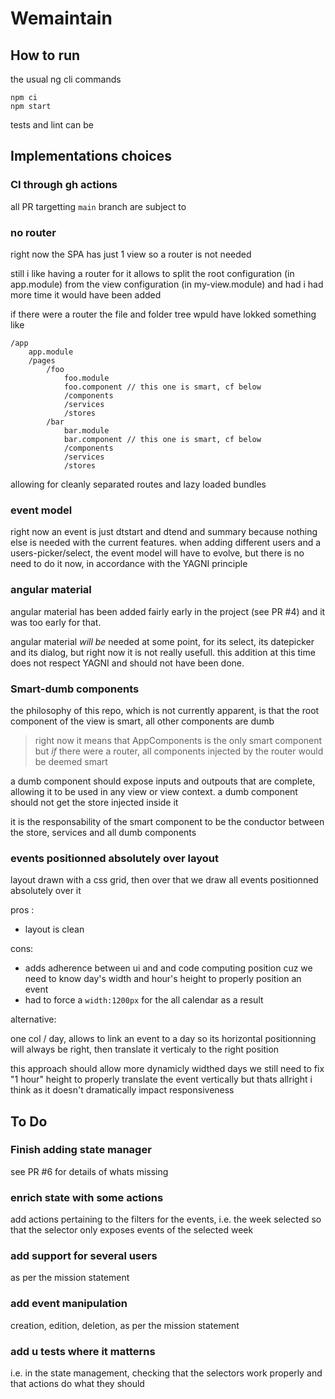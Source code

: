 # Wemaintain

## How to run

the usual ng cli commands

```
npm ci
npm start
```

tests and lint can be

## Implementations choices

### CI through gh actions

all PR targetting `main` branch are subject to 

### no router

right now the SPA has just 1 view so a router is not needed

still i like having a router for it allows to split the root configuration (in app.module) from the view configuration (in my-view.module) and had i had more time it would have been added

if there were a router the file and folder tree wpuld have lokked something like

```
/app
	app.module
	/pages
		/foo
			foo.module
			foo.component // this one is smart, cf below
			/components
			/services
			/stores
		/bar
			bar.module
			bar.component // this one is smart, cf below
			/components
			/services
			/stores
```

allowing for cleanly separated routes and lazy loaded bundles

### event model

right now an event is just dtstart and dtend and summary because nothing else is needed with the current features. when adding different users and a users-picker/select, the event model will have to evolve, but there is no need to do it now, in accordance with the YAGNI principle

### angular material

angular material has been added fairly early in the project (see PR #4) and it was too early for that.

angular material _will be_ needed at some point, for its select, its datepicker and its dialog, but right now it is not really usefull. this addition at this time does not respect YAGNI and should not have been done.

### Smart-dumb components

the philosophy of this repo, which is not currently apparent, is that the root component of the view is smart, all other components are dumb

> right now it means that AppComponents is the only smart component
> but _if_ there were a router, all components injected by the router would be deemed smart

a dumb component should expose inputs and outpouts that are complete, allowing it to be used in any view or view context. a dumb component should not get the store injected inside it

it is the responsability of the smart component to be the conductor between the store, services and all dumb components

### events positionned absolutely over layout

layout drawn with a css grid, then over that we draw all events positionned absolutely over it

pros :
- layout is clean

cons:
- adds adherence between ui and and code computing position cuz we need to know day's width and hour's height to properly position an event
- had to force a `width:1200px` for the all calendar as a result

alternative:

one col / day, allows to link an event to a day so its horizontal positionning will always be right, then translate it verticaly to the right position

this approach should allow more dynamicly widthed days
we still need to fix "1 hour" height to properly translate the event vertically but thats allright i think as it doesn't dramatically impact responsiveness

## To Do

### Finish adding state manager

see PR #6 for details of whats missing

### enrich state with some actions

add actions pertaining to the filters for the events, i.e. the week selected so that the selector only exposes events of the selected week

### add support for several users

as per the mission statement

### add event manipulation

creation, edition, deletion, as per the mission statement

### add u tests where it matterns

i.e. in the state management, checking that the selectors work properly and that actions do what they should
